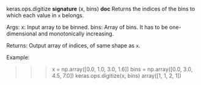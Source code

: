 keras.ops.digitize
__signature__
(x, bins)
__doc__
Returns the indices of the bins to which each value in `x` belongs.

Args:
    x: Input array to be binned.
    bins: Array of bins. It has to be one-dimensional and monotonically
        increasing.

Returns:
    Output array of indices, of same shape as `x`.

Example:
>>> x = np.array([0.0, 1.0, 3.0, 1.6])
>>> bins = np.array([0.0, 3.0, 4.5, 7.0])
>>> keras.ops.digitize(x, bins)
array([1, 1, 2, 1])
